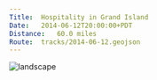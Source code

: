 ```yaml
---
Title:	Hospitality in Grand Island
Date:	2014-06-12T20:00:00+PDT
Distance:	60.0 miles
Route:	tracks/2014-06-12.geojson
---
```


![landscape](https://farm3.staticflickr.com/2900/14545917112_4c8eb6560e.jpg "Pedalling pastor")
